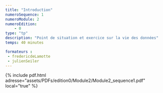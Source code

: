 ```yaml
---
title: "Introduction"
numeroSequence: 1
numeroModule: 2
numeroEdition:
    - 0
type: "tp"
description: "Point de situation et exercice sur la vie des données"
temps: 40 minutes

formateurs :
 - fredericdeLamotte
 - julienSeiler
---
```


{% include pdf.html adresse="assets/PDFs/edition0/Module2/Module2_sequence1.pdf" local="true" %}
